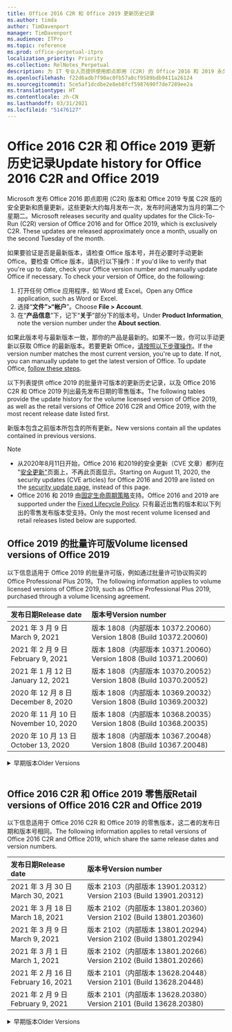 ```yaml
---
title: Office 2016 C2R 和 Office 2019 更新历史记录
ms.author: timda
author: TimDavenport
manager: TimDavenport
ms.audience: ITPro
ms.topic: reference
ms.prod: office-perpetual-itpro
localization_priority: Priority
ms.collection: RelNotes_Perpetual
description: 为 IT 专业人员提供使用即点即用 (C2R) 的 Office 2016 和 2019 永久版本的更新历史记录
ms.openlocfilehash: f22d6adb7f90ac0fb57a8cf9589bdb9411a26124
ms.sourcegitcommit: 5ce5af1dcdbe2e8eb8fcf5987690f7de7289ee2a
ms.translationtype: HT
ms.contentlocale: zh-CN
ms.lasthandoff: 03/31/2021
ms.locfileid: "51476127"
---
```

# <a name="update-history-for-office-2016-c2r-and-office-2019"></a><span data-ttu-id="0ef44-103">Office 2016 C2R 和 Office 2019 更新历史记录</span><span class="sxs-lookup"><span data-stu-id="0ef44-103">Update history for Office 2016 C2R and Office 2019</span></span>

<span data-ttu-id="0ef44-p101">Microsoft 发布 Office 2016 即点即用 (C2R) 版本和 Office 2019 专属 C2R 版的安全更新和质量更新。这些更新大约每月发布一次，发布时间通常为当月的第二个星期二。</span><span class="sxs-lookup"><span data-stu-id="0ef44-p101">Microsoft releases security and quality updates for the Click-To-Run (C2R) version of Office 2016 and for Office 2019, which is exclusively C2R. These updates are released approximately once a month, usually on the second Tuesday of the month.</span></span>

<span data-ttu-id="0ef44-p102">如果要验证是否是最新版本，请检查 Office 版本号，并在必要时手动更新 Office。要检查 Office 版本，请执行以下操作：</span><span class="sxs-lookup"><span data-stu-id="0ef44-p102">If you'd like to verify that you're up to date, check your Office version number and manually update Office if necessary. To check your version of Office, do the following:</span></span>

  1.    <span data-ttu-id="0ef44-108">打开任何 Office 应用程序，如 Word 或 Excel。</span><span class="sxs-lookup"><span data-stu-id="0ef44-108">Open any Office application, such as Word or Excel.</span></span>
  2.    <span data-ttu-id="0ef44-109">选择“**文件”>“帐户**”。</span><span class="sxs-lookup"><span data-stu-id="0ef44-109">Choose **File > Account**.</span></span>
  3.    <span data-ttu-id="0ef44-110">在“**产品信息**”下，记下“**关于**”部分下的版本号。</span><span class="sxs-lookup"><span data-stu-id="0ef44-110">Under **Product Information**, note the version number under the **About section**.</span></span>

<span data-ttu-id="0ef44-p103">如果此版本号与最新版本一致，那你的产品是最新的。如果不一致，你可以手动更新以获取 Office 的最新版本。若要更新 Office，[请按照以下步骤操作](https://support.office.com/article/2ab296f3-7f03-43a2-8e50-46de917611c5)。</span><span class="sxs-lookup"><span data-stu-id="0ef44-p103">If the version number matches the most current version, you're up to date. If not, you can manually update to get the latest version of Office. To update Office, [follow these steps](https://support.office.com/article/2ab296f3-7f03-43a2-8e50-46de917611c5).</span></span>


<span data-ttu-id="0ef44-114">以下列表提供 office 2019 的批量许可版本的更新历史记录，以及 Office 2016 C2R 和 Office 2019 列出最先发布日期的零售版本。</span><span class="sxs-lookup"><span data-stu-id="0ef44-114">The following tables provide the update history for the volume licensed version of Office 2019, as well as the retail versions of Office 2016 C2R and Office 2019, with the most recent release date listed first.</span></span>

<span data-ttu-id="0ef44-115">新版本包含之前版本所包含的所有更新。</span><span class="sxs-lookup"><span data-stu-id="0ef44-115">New versions contain all the updates contained in previous versions.</span></span>


 > [!NOTE]
> - <span data-ttu-id="0ef44-116">从2020年8月11日开始，Office 2016 和2019的安全更新（CVE 文章）都列在 "[安全更新"](./microsoft365-apps-security-updates.md)页面上，不再此页面显示。</span><span class="sxs-lookup"><span data-stu-id="0ef44-116">Starting on August 11, 2020, the security updates (CVE articles) for Office 2016 and 2019 are listed on the [security update page](./microsoft365-apps-security-updates.md), instead of this page.</span></span> 
> - <span data-ttu-id="0ef44-117">Office 2016 和 2019 由[固定生命周期策略](/lifecycle/policies/fixed)支持。</span><span class="sxs-lookup"><span data-stu-id="0ef44-117">Office 2016 and 2019 are supported under the [Fixed Lifecycle Policy](/lifecycle/policies/fixed).</span></span> <span data-ttu-id="0ef44-118">只有最近出售的版本和以下列出的零售发布版本受支持。</span><span class="sxs-lookup"><span data-stu-id="0ef44-118">Only the most recent volume licensed and retail releases listed below are supported.</span></span>


## <a name="volume-licensed-versions-of-office-2019"></a><span data-ttu-id="0ef44-119">Office 2019 的批量许可版</span><span class="sxs-lookup"><span data-stu-id="0ef44-119">Volume licensed versions of Office 2019</span></span>
<span data-ttu-id="0ef44-120">以下信息适用于 Office 2019 的批量许可版，例如通过批量许可协议购买的 Office Professional Plus 2019。</span><span class="sxs-lookup"><span data-stu-id="0ef44-120">The following information applies to volume licensed versions of Office 2019, such as Office Professional Plus 2019, purchased through a volume licensing agreement.</span></span>

[//]: # (请勿删除批量许可表开头)


|<span data-ttu-id="0ef44-122">**发布日期**</span><span class="sxs-lookup"><span data-stu-id="0ef44-122">**Release date**</span></span>|<span data-ttu-id="0ef44-123">**版本号**</span><span class="sxs-lookup"><span data-stu-id="0ef44-123">**Version number**</span></span>|
|:-----|:-----|
|<span data-ttu-id="0ef44-124">2021 年 3 月 9 日</span><span class="sxs-lookup"><span data-stu-id="0ef44-124">March 9, 2021</span></span>|<span data-ttu-id="0ef44-125">版本 1808（内部版本 10372.20060）</span><span class="sxs-lookup"><span data-stu-id="0ef44-125">Version 1808 (Build 10372.20060)</span></span>|
|<span data-ttu-id="0ef44-126">2021 年 2 月 9 日</span><span class="sxs-lookup"><span data-stu-id="0ef44-126">February 9, 2021</span></span>|<span data-ttu-id="0ef44-127">版本 1808（内部版本 10371.20060）</span><span class="sxs-lookup"><span data-stu-id="0ef44-127">Version 1808 (Build 10371.20060)</span></span>|
|<span data-ttu-id="0ef44-128">2021 年 1 月 12 日</span><span class="sxs-lookup"><span data-stu-id="0ef44-128">January 12, 2021</span></span>|<span data-ttu-id="0ef44-129">版本 1808（内部版本 10370.20052）</span><span class="sxs-lookup"><span data-stu-id="0ef44-129">Version 1808 (Build 10370.20052)</span></span>|
|<span data-ttu-id="0ef44-130">2020 年 12 月 8 日</span><span class="sxs-lookup"><span data-stu-id="0ef44-130">December 8, 2020</span></span>|<span data-ttu-id="0ef44-131">版本 1808（内部版本 10369.20032）</span><span class="sxs-lookup"><span data-stu-id="0ef44-131">Version 1808 (Build 10369.20032)</span></span>|
|<span data-ttu-id="0ef44-132">2020 年 11 月 10 日</span><span class="sxs-lookup"><span data-stu-id="0ef44-132">November 10, 2020</span></span>|<span data-ttu-id="0ef44-133">版本 1808（内部版本 10368.20035）</span><span class="sxs-lookup"><span data-stu-id="0ef44-133">Version 1808 (Build 10368.20035)</span></span>|
|<span data-ttu-id="0ef44-134">2020 年 10 月 13 日</span><span class="sxs-lookup"><span data-stu-id="0ef44-134">October 13, 2020</span></span>|<span data-ttu-id="0ef44-135">版本 1808（内部版本 10367.20048）</span><span class="sxs-lookup"><span data-stu-id="0ef44-135">Version 1808 (Build 10367.20048)</span></span>|


[//]: # (请勿删除批量许可表结尾)

<details>
<summary><span data-ttu-id="0ef44-137">早期版本</span><span class="sxs-lookup"><span data-stu-id="0ef44-137">Older Versions</span></span></summary>
 

[//]: # (请勿删除批量许可旧表开头)


|<span data-ttu-id="0ef44-139">**发布日期**</span><span class="sxs-lookup"><span data-stu-id="0ef44-139">**Release date**</span></span>|<span data-ttu-id="0ef44-140">**版本号**</span><span class="sxs-lookup"><span data-stu-id="0ef44-140">**Version number**</span></span>|
|:-----|:-----|
|<span data-ttu-id="0ef44-141">2020 年 9 月 8 日</span><span class="sxs-lookup"><span data-stu-id="0ef44-141">September 8, 2020</span></span>|<span data-ttu-id="0ef44-142">版本 1808（内部版本 10366.20016）</span><span class="sxs-lookup"><span data-stu-id="0ef44-142">Version 1808 (Build 10366.20016)</span></span>|
|<span data-ttu-id="0ef44-143">2020 年 8 月 11 日</span><span class="sxs-lookup"><span data-stu-id="0ef44-143">August 11, 2020</span></span>|<span data-ttu-id="0ef44-144">版本 1808（内部版本 10364.20059）</span><span class="sxs-lookup"><span data-stu-id="0ef44-144">Version 1808 (Build 10364.20059)</span></span>|
|<span data-ttu-id="0ef44-145">2020 年 7 月 14 日</span><span class="sxs-lookup"><span data-stu-id="0ef44-145">July 14, 2020</span></span>   |<span data-ttu-id="0ef44-146">版本 1808（内部版本 10363.20015）</span><span class="sxs-lookup"><span data-stu-id="0ef44-146">Version 1808 (Build 10363.20015)</span></span>  |
|<span data-ttu-id="0ef44-147">2020 年 6 月 9 日</span><span class="sxs-lookup"><span data-stu-id="0ef44-147">June 9, 2020</span></span>   |<span data-ttu-id="0ef44-148">版本 1808（内部版本 10361.20002）</span><span class="sxs-lookup"><span data-stu-id="0ef44-148">Version 1808 (Build 10361.20002)</span></span>  |
|<span data-ttu-id="0ef44-149">2020 年 5 月12 日</span><span class="sxs-lookup"><span data-stu-id="0ef44-149">May 12, 2020</span></span>   |<span data-ttu-id="0ef44-150">版本 1808（内部版本 10359.20023）</span><span class="sxs-lookup"><span data-stu-id="0ef44-150">Version 1808 (Build 10359.20023)</span></span>  |
|<span data-ttu-id="0ef44-151">2020 年 4 月 14 日</span><span class="sxs-lookup"><span data-stu-id="0ef44-151">April 14, 2020</span></span>   |<span data-ttu-id="0ef44-152">版本 1808 （内部版本 10358.20061）</span><span class="sxs-lookup"><span data-stu-id="0ef44-152">Version 1808 (Build 10358.20061)</span></span>  |
|<span data-ttu-id="0ef44-153">2020 年 3 月 10 日</span><span class="sxs-lookup"><span data-stu-id="0ef44-153">March 10, 2020</span></span>   |<span data-ttu-id="0ef44-154">版本 1808（内部版本 10357.20081）</span><span class="sxs-lookup"><span data-stu-id="0ef44-154">Version 1808 (Build 10357.20081)</span></span>  |
|<span data-ttu-id="0ef44-155">2020 年 2 月 11 日</span><span class="sxs-lookup"><span data-stu-id="0ef44-155">February 11, 2020</span></span>   |<span data-ttu-id="0ef44-156">版本 1808（内部版本 10356.20006）</span><span class="sxs-lookup"><span data-stu-id="0ef44-156">Version 1808 (Build 10356.20006)</span></span>  |


[//]: # (请勿删除批量许可旧表结尾)

</details>


<br/>

## <a name="retail-versions-of-office-2016-c2r-and-office-2019"></a><span data-ttu-id="0ef44-158">Office 2016 C2R 和 Office 2019 零售版</span><span class="sxs-lookup"><span data-stu-id="0ef44-158">Retail versions of Office 2016 C2R and Office 2019</span></span>
<span data-ttu-id="0ef44-159">以下信息适用于 Office 2016 C2R 和 Office 2019 的零售版本，这二者的发布日期和版本号相同。</span><span class="sxs-lookup"><span data-stu-id="0ef44-159">The following information applies to retail versions of Office 2016 C2R and Office 2019, which share the same release dates and version numbers.</span></span>

[//]: # (请勿删除零售表开头)


|<span data-ttu-id="0ef44-161">**发布日期**</span><span class="sxs-lookup"><span data-stu-id="0ef44-161">**Release date**</span></span>|<span data-ttu-id="0ef44-162">**版本号**</span><span class="sxs-lookup"><span data-stu-id="0ef44-162">**Version number**</span></span>|
|:-----|:-----|
|<span data-ttu-id="0ef44-163">2021 年 3 月 30 日</span><span class="sxs-lookup"><span data-stu-id="0ef44-163">March 30, 2021</span></span>|<span data-ttu-id="0ef44-164">版本 2103（内部版本 13901.20312）</span><span class="sxs-lookup"><span data-stu-id="0ef44-164">Version 2103 (Build 13901.20312)</span></span>|
|<span data-ttu-id="0ef44-165">2021 年 3 月 18 日</span><span class="sxs-lookup"><span data-stu-id="0ef44-165">March 18, 2021</span></span>|<span data-ttu-id="0ef44-166">版本 2102（内部版本 13801.20360）</span><span class="sxs-lookup"><span data-stu-id="0ef44-166">Version 2102 (Build 13801.20360)</span></span>|
|<span data-ttu-id="0ef44-167">2021 年 3 月 9 日</span><span class="sxs-lookup"><span data-stu-id="0ef44-167">March 9, 2021</span></span>|<span data-ttu-id="0ef44-168">版本 2102（内部版本 13801.20294）</span><span class="sxs-lookup"><span data-stu-id="0ef44-168">Version 2102 (Build 13801.20294)</span></span>|
|<span data-ttu-id="0ef44-169">2021 年 3 月 1 日</span><span class="sxs-lookup"><span data-stu-id="0ef44-169">March 1, 2021</span></span>|<span data-ttu-id="0ef44-170">版本 2102（内部版本 13801.20266）</span><span class="sxs-lookup"><span data-stu-id="0ef44-170">Version 2102 (Build 13801.20266)</span></span>|
|<span data-ttu-id="0ef44-171">2021 年 2 月 16 日</span><span class="sxs-lookup"><span data-stu-id="0ef44-171">February 16, 2021</span></span>|<span data-ttu-id="0ef44-172">版本 2101（内部版本 13628.20448）</span><span class="sxs-lookup"><span data-stu-id="0ef44-172">Version 2101 (Build 13628.20448)</span></span>|
|<span data-ttu-id="0ef44-173">2021 年 2 月 9 日</span><span class="sxs-lookup"><span data-stu-id="0ef44-173">February 9, 2021</span></span>|<span data-ttu-id="0ef44-174">版本 2101（内部版本 13628.20380）</span><span class="sxs-lookup"><span data-stu-id="0ef44-174">Version 2101 (Build 13628.20380)</span></span>|


[//]: # (请勿删除零售表结尾)

<details>
<summary><span data-ttu-id="0ef44-176">早期版本</span><span class="sxs-lookup"><span data-stu-id="0ef44-176">Older Versions</span></span></summary>
 

[//]: # (请勿删除零售旧表开头)


|<span data-ttu-id="0ef44-178">**发布日期**</span><span class="sxs-lookup"><span data-stu-id="0ef44-178">**Release date**</span></span>|<span data-ttu-id="0ef44-179">**版本号**</span><span class="sxs-lookup"><span data-stu-id="0ef44-179">**Version number**</span></span>|
|:-----|:-----|
|<span data-ttu-id="0ef44-180">2021 年 1 月 26 日</span><span class="sxs-lookup"><span data-stu-id="0ef44-180">January 26, 2021</span></span>|<span data-ttu-id="0ef44-181">版本 2101（内部版本 13628.20274）</span><span class="sxs-lookup"><span data-stu-id="0ef44-181">Version 2101 (Build 13628.20274)</span></span>|
|<span data-ttu-id="0ef44-182">2021 年 1 月 21 日</span><span class="sxs-lookup"><span data-stu-id="0ef44-182">January 21, 2021</span></span>|<span data-ttu-id="0ef44-183">版本 2012（内部版本 13530.20440）</span><span class="sxs-lookup"><span data-stu-id="0ef44-183">Version 2012 (Build 13530.20440)</span></span>|
|<span data-ttu-id="0ef44-184">2021 年 1 月 12 日</span><span class="sxs-lookup"><span data-stu-id="0ef44-184">January 12, 2021</span></span>|<span data-ttu-id="0ef44-185">版本 2012（内部版本 13530.20376）</span><span class="sxs-lookup"><span data-stu-id="0ef44-185">Version 2012 (Build 13530.20376)</span></span>|
|<span data-ttu-id="0ef44-186">2021 年 1 月 5 日</span><span class="sxs-lookup"><span data-stu-id="0ef44-186">January 5, 2021</span></span>|<span data-ttu-id="0ef44-187">版本 2012（内部版本 13530.20316）</span><span class="sxs-lookup"><span data-stu-id="0ef44-187">Version 2012 (Build 13530.20316)</span></span>|
|<span data-ttu-id="0ef44-188">2020 年 12 月 21 日</span><span class="sxs-lookup"><span data-stu-id="0ef44-188">December 21, 2020</span></span>|<span data-ttu-id="0ef44-189">版本 2011（内部版本 13426.20404）</span><span class="sxs-lookup"><span data-stu-id="0ef44-189">Version 2011 (Build 13426.20404)</span></span>|
|<span data-ttu-id="0ef44-190">2020 年 12 月 8 日</span><span class="sxs-lookup"><span data-stu-id="0ef44-190">December 8, 2020</span></span>|<span data-ttu-id="0ef44-191">版本 2011（内部版本 13426.20332）</span><span class="sxs-lookup"><span data-stu-id="0ef44-191">Version 2011 (Build 13426.20332)</span></span>|
|<span data-ttu-id="0ef44-192">2020 年 12 月 2 日</span><span class="sxs-lookup"><span data-stu-id="0ef44-192">December 2, 2020</span></span>|<span data-ttu-id="0ef44-193">版本 2011 (内部版本 13426.20308) </span><span class="sxs-lookup"><span data-stu-id="0ef44-193">Version 2011 (Build 13426.20308)</span></span>|
|<span data-ttu-id="0ef44-194">2020 年 11 月 30 日</span><span class="sxs-lookup"><span data-stu-id="0ef44-194">November 30, 2020</span></span>|<span data-ttu-id="0ef44-195">版本 2011（内部版本 13426.20294）</span><span class="sxs-lookup"><span data-stu-id="0ef44-195">Version 2011 (Build 13426.20294)</span></span>|
|<span data-ttu-id="0ef44-196">2020 年 11 月 23 日</span><span class="sxs-lookup"><span data-stu-id="0ef44-196">November 23, 2020</span></span>|<span data-ttu-id="0ef44-197">版本 2011（内部版本13426.20274）</span><span class="sxs-lookup"><span data-stu-id="0ef44-197">Version 2011 (Build 13426.20274)</span></span>|
|<span data-ttu-id="0ef44-198">2020 年 11 月 17 日</span><span class="sxs-lookup"><span data-stu-id="0ef44-198">November 17, 2020</span></span>|<span data-ttu-id="0ef44-199">版本 2010（内部版本 13328.20408）</span><span class="sxs-lookup"><span data-stu-id="0ef44-199">Version 2010 (Build 13328.20408)</span></span>|
|<span data-ttu-id="0ef44-200">2020 年 11 月 10 日</span><span class="sxs-lookup"><span data-stu-id="0ef44-200">November 10, 2020</span></span>|<span data-ttu-id="0ef44-201">版本 2010（内部版本 13328.20356）</span><span class="sxs-lookup"><span data-stu-id="0ef44-201">Version 2010 (Build 13328.20356)</span></span>|
|<span data-ttu-id="0ef44-202">2020 年 10 月 27 日</span><span class="sxs-lookup"><span data-stu-id="0ef44-202">October 27, 2020</span></span>|<span data-ttu-id="0ef44-203">版本 2010（内部版本 13328.20292）</span><span class="sxs-lookup"><span data-stu-id="0ef44-203">Version 2010 (Build 13328.20292)</span></span>|
|<span data-ttu-id="0ef44-204">2020 年 10 月 21 日</span><span class="sxs-lookup"><span data-stu-id="0ef44-204">October 21, 2020</span></span>|<span data-ttu-id="0ef44-205">版本 2009（内部版本 13231.20418）</span><span class="sxs-lookup"><span data-stu-id="0ef44-205">Version 2009 (Build 13231.20418)</span></span>|
|<span data-ttu-id="0ef44-206">2020 年 10 月 13 日</span><span class="sxs-lookup"><span data-stu-id="0ef44-206">October 13, 2020</span></span>|<span data-ttu-id="0ef44-207">版本 2009（内部版本 13231.20390）</span><span class="sxs-lookup"><span data-stu-id="0ef44-207">Version 2009 (Build 13231.20390)</span></span>|
|<span data-ttu-id="0ef44-208">2020 年 10 月 8 日</span><span class="sxs-lookup"><span data-stu-id="0ef44-208">October 8, 2020</span></span>|<span data-ttu-id="0ef44-209">版本 2009 (内部版本 13231.20368)</span><span class="sxs-lookup"><span data-stu-id="0ef44-209">Version 2009 (Build 13231.20368)</span></span>|
|<span data-ttu-id="0ef44-210">2020 年 9 月 28 日</span><span class="sxs-lookup"><span data-stu-id="0ef44-210">September 28, 2020</span></span>|<span data-ttu-id="0ef44-211">版本 2009（内部版本 13231.20262）</span><span class="sxs-lookup"><span data-stu-id="0ef44-211">Version 2009 (Build 13231.20262)</span></span>|
|<span data-ttu-id="0ef44-212">2020 年 9 月 22 日</span><span class="sxs-lookup"><span data-stu-id="0ef44-212">September 22, 2020</span></span>|<span data-ttu-id="0ef44-213">版本 2008（内部版本 13127.20508）</span><span class="sxs-lookup"><span data-stu-id="0ef44-213">Version 2008 (Build 13127.20508)</span></span>|
|<span data-ttu-id="0ef44-214">2020 年 9 月9 日</span><span class="sxs-lookup"><span data-stu-id="0ef44-214">September 9, 2020</span></span>|<span data-ttu-id="0ef44-215">版本 2008（内部版本 13127.20408）</span><span class="sxs-lookup"><span data-stu-id="0ef44-215">Version 2008 (Build 13127.20408)</span></span>|
|<span data-ttu-id="0ef44-216">2020 年 8 月 31 日</span><span class="sxs-lookup"><span data-stu-id="0ef44-216">August 31, 2020</span></span>|<span data-ttu-id="0ef44-217">版本 2008（内部版本 13127.20296）</span><span class="sxs-lookup"><span data-stu-id="0ef44-217">Version 2008 (Build 13127.20296)</span></span>|
|<span data-ttu-id="0ef44-218">2020 年 8 月 25 日</span><span class="sxs-lookup"><span data-stu-id="0ef44-218">August 25, 2020</span></span>|<span data-ttu-id="0ef44-219">版本 2007（内部版本 13029.20460）</span><span class="sxs-lookup"><span data-stu-id="0ef44-219">Version 2007 (Build 13029.20460)</span></span>|
|<span data-ttu-id="0ef44-220">2020 年 8 月 11 日</span><span class="sxs-lookup"><span data-stu-id="0ef44-220">August 11, 2020</span></span>|<span data-ttu-id="0ef44-221">版本 2007（内部版本 13029.20344）</span><span class="sxs-lookup"><span data-stu-id="0ef44-221">Version 2007 (Build 13029.20344)</span></span>|
|<span data-ttu-id="0ef44-222">2020 年 7 月 30 日</span><span class="sxs-lookup"><span data-stu-id="0ef44-222">July 30, 2020</span></span>|<span data-ttu-id="0ef44-223">版本 2007（内部版本 13029.20308）</span><span class="sxs-lookup"><span data-stu-id="0ef44-223">Version 2007 (Build 13029.20308)</span></span>  |
|<span data-ttu-id="0ef44-224">2020 年 7 月 28 日</span><span class="sxs-lookup"><span data-stu-id="0ef44-224">July 28, 2020</span></span>|<span data-ttu-id="0ef44-225">版本 2006（内部版本 13001.20498）</span><span class="sxs-lookup"><span data-stu-id="0ef44-225">Version 2006 (Build 13001.20498)</span></span>  |
|<span data-ttu-id="0ef44-226">2020 年 7 月 14 日</span><span class="sxs-lookup"><span data-stu-id="0ef44-226">July 14, 2020</span></span>|<span data-ttu-id="0ef44-227">版本 2006（内部版本 13001.20384）</span><span class="sxs-lookup"><span data-stu-id="0ef44-227">Version 2006 (Build 13001.20384)</span></span>  |
|<span data-ttu-id="0ef44-228">2020 年 6 月 30 日</span><span class="sxs-lookup"><span data-stu-id="0ef44-228">June 30, 2020</span></span>|<span data-ttu-id="0ef44-229">版本 2006（内部版本 13001.20266）</span><span class="sxs-lookup"><span data-stu-id="0ef44-229">Version 2006 (Build 13001.20266)</span></span>  |
|<span data-ttu-id="0ef44-230">2020 年 6 月 24 日</span><span class="sxs-lookup"><span data-stu-id="0ef44-230">June 24, 2020</span></span>|<span data-ttu-id="0ef44-231">版本 2005（内部版本 12827.20470）</span><span class="sxs-lookup"><span data-stu-id="0ef44-231">Version 2005 (Build 12827.20470)</span></span>  |
|<span data-ttu-id="0ef44-232">2020 年 6 月 9 日</span><span class="sxs-lookup"><span data-stu-id="0ef44-232">June 9, 2020</span></span>|<span data-ttu-id="0ef44-233">版本 2005（内部版本 12827.20336）</span><span class="sxs-lookup"><span data-stu-id="0ef44-233">Version 2005 (Build 12827.20336)</span></span>  |
|<span data-ttu-id="0ef44-234">2020 年 6 月 2 日</span><span class="sxs-lookup"><span data-stu-id="0ef44-234">June 2, 2020</span></span>|<span data-ttu-id="0ef44-235">版本 2005（内部版本 12827.20268）</span><span class="sxs-lookup"><span data-stu-id="0ef44-235">Version 2005 (Build 12827.20268)</span></span>  |
|<span data-ttu-id="0ef44-236">2020 年 5 月 21 日</span><span class="sxs-lookup"><span data-stu-id="0ef44-236">May 21, 2020</span></span>|<span data-ttu-id="0ef44-237">版本 2004（内部版本 12730.20352）</span><span class="sxs-lookup"><span data-stu-id="0ef44-237">Version 2004 (Build 12730.20352)</span></span>  |
|<span data-ttu-id="0ef44-238">2020 年 5 月12 日</span><span class="sxs-lookup"><span data-stu-id="0ef44-238">May 12, 2020</span></span>|<span data-ttu-id="0ef44-239">版本 2004（内部版本 12730.20270）</span><span class="sxs-lookup"><span data-stu-id="0ef44-239">Version 2004 (Build 12730.20270)</span></span>  |
|<span data-ttu-id="0ef44-240">2020 年 5 月 4 日</span><span class="sxs-lookup"><span data-stu-id="0ef44-240">May 4, 2020</span></span>|<span data-ttu-id="0ef44-241">版本 2004（内部版本 12730.20250）</span><span class="sxs-lookup"><span data-stu-id="0ef44-241">Version 2004 (Build 12730.20250)</span></span>  |
|<span data-ttu-id="0ef44-242">2020 年 4 月 29 日</span><span class="sxs-lookup"><span data-stu-id="0ef44-242">April 29, 2020</span></span>|<span data-ttu-id="0ef44-243">版本 2004 （内部版本 12730.20236）</span><span class="sxs-lookup"><span data-stu-id="0ef44-243">Version 2004 (Build 12730.20236)</span></span>  |
|<span data-ttu-id="0ef44-244">2020 年 4 月 15 日</span><span class="sxs-lookup"><span data-stu-id="0ef44-244">April 15, 2020</span></span>|<span data-ttu-id="0ef44-245">版本 2003 （内部版本 12624.20466）</span><span class="sxs-lookup"><span data-stu-id="0ef44-245">Version 2003 (Build 12624.20466)</span></span>  |
|<span data-ttu-id="0ef44-246">2020 年 4 月 14 日</span><span class="sxs-lookup"><span data-stu-id="0ef44-246">April 14, 2020</span></span>|<span data-ttu-id="0ef44-247">版本 2003（内部版本 12624.20442）</span><span class="sxs-lookup"><span data-stu-id="0ef44-247">Version 2003 (Build 12624.20442)</span></span>  |
|<span data-ttu-id="0ef44-248">2020 年 3 月 31 日</span><span class="sxs-lookup"><span data-stu-id="0ef44-248">March 31, 2020</span></span>|<span data-ttu-id="0ef44-249">版本 2003（内部版本 12624.20382）</span><span class="sxs-lookup"><span data-stu-id="0ef44-249">Version 2003 (Build 12624.20382)</span></span>  |
|<span data-ttu-id="0ef44-250">2020 年 3 月25 日</span><span class="sxs-lookup"><span data-stu-id="0ef44-250">March 25, 2020</span></span>|<span data-ttu-id="0ef44-251">版本 2003（内部版本 12624.20320）</span><span class="sxs-lookup"><span data-stu-id="0ef44-251">Version 2003 (Build 12624.20320)</span></span>  |
|<span data-ttu-id="0ef44-252">2020 年 3 月 10 日</span><span class="sxs-lookup"><span data-stu-id="0ef44-252">March 10, 2020</span></span>|<span data-ttu-id="0ef44-253">版本 2002（内部版本 12527.20278）</span><span class="sxs-lookup"><span data-stu-id="0ef44-253">Version 2002 (Build 12527.20278)</span></span>  |
|<span data-ttu-id="0ef44-254">2020 年 3 月 1 日</span><span class="sxs-lookup"><span data-stu-id="0ef44-254">March 1, 2020</span></span>   |<span data-ttu-id="0ef44-255">版本 2002（内部版本 12527.20242）</span><span class="sxs-lookup"><span data-stu-id="0ef44-255">Version 2002 (Build 12527.20242)</span></span>  |


[//]: # (请勿删除零售旧表结尾)


</details>